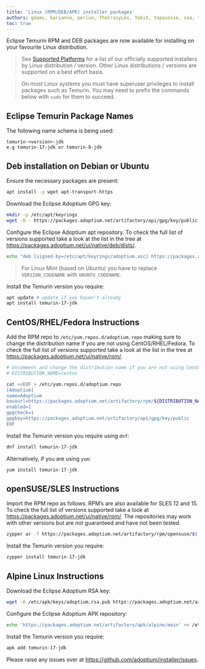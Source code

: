 ```yaml
---
title: 'Linux (RPM/DEB/APK) installer packages'
authors: gdams, karianna, perlun, TheCrazyLex, TobiX, topaussie, sxa, tellison, luozhenyu
toc: true
---
```


Eclipse Temurin RPM and DEB packages are now available for installing on your favourite Linux distribution.

> See [Supported Platforms](/supported-platforms) for a list of our officially supported installers by Linux distribution / version. Other Linux distributions / versions are supported on a best effort basis.

> On most Linux systems you must have superuser privileges to install packages such as Temurin. You may need to prefix the commands below with `sudo` for them to succeed.

## Eclipse Temurin Package Names

The following name schema is being used:

```text
temurin-<version>-jdk
e.g temurin-17-jdk or temurin-8-jdk
```

## Deb installation on Debian or Ubuntu

Ensure the necessary packages are present:

```bash
apt install -y wget apt-transport-https
```

Download the Eclipse Adoptium GPG key:

```bash
mkdir -p /etc/apt/keyrings
wget -O - https://packages.adoptium.net/artifactory/api/gpg/key/public | tee /etc/apt/keyrings/adoptium.asc
```

Configure the Eclipse Adoptium apt repository. To check the full list of versions supported take a look at the list in the tree at https://packages.adoptium.net/ui/native/deb/dists/.

```bash
echo "deb [signed-by=/etc/apt/keyrings/adoptium.asc] https://packages.adoptium.net/artifactory/deb $(awk -F= '/^VERSION_CODENAME/{print$2}' /etc/os-release) main" | tee /etc/apt/sources.list.d/adoptium.list
```

> For Linux Mint (based on Ubuntu) you have to replace `VERSION_CODENAME` with `UBUNTU_CODENAME`.

Install the Temurin version you require:

```bash
apt update # update if you haven't already
apt install temurin-17-jdk
```

## CentOS/RHEL/Fedora Instructions

Add the RPM repo to `/etc/yum.repos.d/adoptium.repo` making sure to change the distribution name if you are not using CentOS/RHEL/Fedora. To check the full list of versions supported take a look at the list in the tree at https://packages.adoptium.net/ui/native/rpm/.

```bash
# Uncomment and change the distribution name if you are not using CentOS/RHEL/Fedora
# DISTRIBUTION_NAME=centos

cat <<EOF > /etc/yum.repos.d/adoptium.repo
[Adoptium]
name=Adoptium
baseurl=https://packages.adoptium.net/artifactory/rpm/${DISTRIBUTION_NAME:-$(. /etc/os-release; echo $ID)}/\$releasever/\$basearch
enabled=1
gpgcheck=1
gpgkey=https://packages.adoptium.net/artifactory/api/gpg/key/public
EOF
```

Install the Temurin version you require using `dnf`:

```bash
dnf install temurin-17-jdk
```

Alternatively, if you are using `yum`:

```bash
yum install temurin-17-jdk
```

## openSUSE/SLES Instructions

Import the RPM repo as follows. RPM’s are also available for SLES 12 and 15. To check the full list of versions supported take a look at https://packages.adoptium.net/ui/native/rpm/. The repositories may work with other versions but are not guaranteed and have not been tested.

```bash
zypper ar -f https://packages.adoptium.net/artifactory/rpm/opensuse/$(. /etc/os-release; echo $VERSION_ID)/$(uname -m) adoptium
```

Install the Temurin version you require:

```bash
zypper install temurin-17-jdk
```

## Alpine Linux Instructions

Download the Eclipse Adoptium RSA key:

```bash
wget -O /etc/apk/keys/adoptium.rsa.pub https://packages.adoptium.net/artifactory/api/security/keypair/public/repositories/apk
```

Configure the Eclipse Adoptium APK repository:

```bash
echo 'https://packages.adoptium.net/artifactory/apk/alpine/main' >> /etc/apk/repositories
```

Install the Temurin version you require:

```bash
apk add temurin-17-jdk
```

Please raise any issues over at https://github.com/adoptium/installer/issues.

